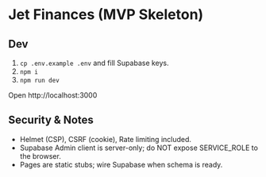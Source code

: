 # Jet Finances (MVP Skeleton)

## Dev

1. `cp .env.example .env` and fill Supabase keys.
2. `npm i`
3. `npm run dev`

Open http://localhost:3000

## Security & Notes

- Helmet (CSP), CSRF (cookie), Rate limiting included.
- Supabase Admin client is server-only; do NOT expose SERVICE_ROLE to the browser.
- Pages are static stubs; wire Supabase when schema is ready.
